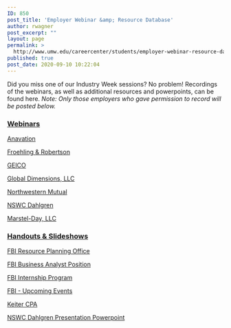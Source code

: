 ```yaml
---
ID: 850
post_title: 'Employer Webinar &amp; Resource Database'
author: rwagner
post_excerpt: ""
layout: page
permalink: >
  http://www.umw.edu/careercenter/students/employer-webinar-resource-database/
published: true
post_date: 2020-09-10 10:22:04
---
```

Did you miss one of our Industry Week sessions? No problem! Recordings of the webinars, as well as additional resources and powerpoints, can be found here. <em>Note: Only those employers who gave permission to record will be posted below.</em>
<h3><span style="text-decoration: underline"><strong>Webinars</strong></span></h3>
<a href="https://www.youtube.com/watch?v=PEvViOaKNV4&amp;list=PL1r73lszxAJocT3b0oJolgbduXmwK5wNF&amp;index=5">Anavation</a>

<a href="https://www.youtube.com/watch?v=ApaQ64yfhgM&amp;list=PL1r73lszxAJocT3b0oJolgbduXmwK5wNF&amp;index=4&amp;t=21s">Froehling &amp; Robertson</a>

<a href="https://www.youtube.com/watch?v=o3-bJiUJ4Rw">GEICO</a>

<a href="https://www.youtube.com/watch?v=KERkC_QEiQ4&amp;list=PL1r73lszxAJocT3b0oJolgbduXmwK5wNF">Global Dimensions, LLC </a>

<a href="https://www.youtube.com/watch?v=TfQoddnpC8k&amp;list=PL1r73lszxAJocT3b0oJolgbduXmwK5wNF&amp;index=2">Northwestern Mutual </a>

<a href="https://www.youtube.com/watch?v=XCp68DdZLwA&amp;t=8s">NSWC Dahlgren</a>

<a href="https://www.youtube.com/watch?v=ZJ8iIv5q9JA&amp;t=5s">Marstel-Day, LLC</a>
<h3><span style="text-decoration: underline"><strong>Handouts &amp; Slideshows
</strong></span></h3>
<a href="http://www.umw.edu/careercenter/wp-content/uploads/sites/41/2020/09/RPO_One_Pager_New_Version.pdf">FBI Resource Planning Office</a>

<a href="http://www.umw.edu/careercenter/wp-content/uploads/sites/41/2020/09/CHI_Application_Instructions_FY21.pdf">FBI Business Analyst Position </a>

<a href="http://www.umw.edu/careercenter/wp-content/uploads/sites/41/2020/09/Intern_Application_Instructions_FY21.pdf">FBI Internship Program </a>

<a href="http://www.umw.edu/careercenter/wp-content/uploads/sites/41/2020/09/RPO_General_Info_Session_Flyer.pdf">FBI - Upcoming Events </a>

<a href="http://www.umw.edu/careercenter/wp-content/uploads/sites/41/2020/09/Virtual-Career-Fairs_Summer-2020.pdf">Keiter CPA</a>

<a href="http://www.umw.edu/careercenter/wp-content/uploads/sites/41/2020/10/UMW-Dahlgren.pptx">NSWC Dahlgren Presentation Powerpoint</a>